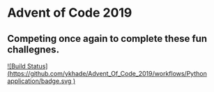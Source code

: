 # Advent of Code 2019

## Competing once again to complete these fun challegnes. 

[![Build Status](https://github.com/ykhade/Advent_Of_Code_2019/workflows/Python application/badge.svg
)](https://github.com/ykhade/Advent_Of_Code_2019/actions)